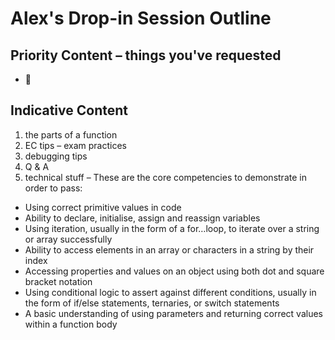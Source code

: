 # Alex's Drop-in Session Outline

## Priority Content – things you've requested

- 🙅

## Indicative Content

1. the parts of a function
2. EC tips – exam practices
3. debugging tips
4. Q & A
5. technical stuff – These are the core competencies to demonstrate in order to pass:

- Using correct primitive values in code
- Ability to declare, initialise, assign and reassign variables
- Using iteration, usually in the form of a for…loop, to iterate over a string or array successfully
- Ability to access elements in an array or characters in a string by their index
- Accessing properties and values on an object using both dot and square bracket notation
- Using conditional logic to assert against different conditions, usually in the form of if/else statements, ternaries, or switch statements
- A basic understanding of using parameters and returning correct values within a function body
